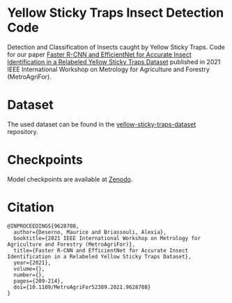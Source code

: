 # Yellow Sticky Traps Insect Detection Code

Detection and Classification of Insects caught by Yellow Sticky Traps.
Code for our paper [Faster R-CNN and EfficientNet for Accurate Insect Identification in a Relabeled Yellow Sticky Traps Dataset](https://ieeexplore.ieee.org/abstract/document/9628708) published in 2021 IEEE International Workshop on Metrology for Agriculture and Forestry (MetroAgriFor).

# Dataset

The used dataset can be found in the [yellow-sticky-traps-dataset](https://github.com/md-121/yellow-sticky-traps-dataset) repository.

# Checkpoints

Model checkpoints are available at [Zenodo](https://zenodo.org/records/10403044).

# Citation

```
@INPROCEEDINGS{9628708,
  author={Deserno, Maurice and Briassouli, Alexia},
  booktitle={2021 IEEE International Workshop on Metrology for Agriculture and Forestry (MetroAgriFor)}, 
  title={Faster R-CNN and EfficientNet for Accurate Insect Identification in a Relabeled Yellow Sticky Traps Dataset}, 
  year={2021},
  volume={},
  number={},
  pages={209-214},
  doi={10.1109/MetroAgriFor52389.2021.9628708}
}
```
